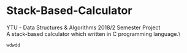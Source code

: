 # Stack-Based-Calculator
YTU - Data Structures & Algorithms 2018/2 Semester Project \
A stack-based calculator which written in C programming language.\

```
wdwdd
```
